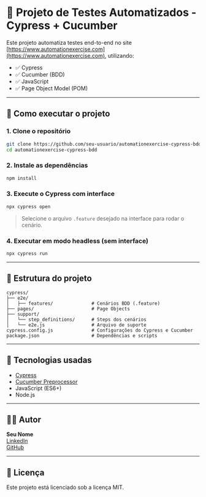 # 🧪 Projeto de Testes Automatizados - Cypress + Cucumber

Este projeto automatiza testes end-to-end no site [https://www.automationexercise.com](https://www.automationexercise.com), utilizando:

- ✅ Cypress
- ✅ Cucumber (BDD)
- ✅ JavaScript
- ✅ Page Object Model (POM)

---

## 🚀 Como executar o projeto

### 1. Clone o repositório

```bash
git clone https://github.com/seu-usuario/automationexercise-cypress-bdd.git
cd automationexercise-cypress-bdd
```

### 2. Instale as dependências

```bash
npm install
```

### 3. Execute o Cypress com interface

```bash
npx cypress open
```

> Selecione o arquivo `.feature` desejado na interface para rodar o cenário.

### 4. Executar em modo headless (sem interface)

```bash
npx cypress run
```

---

## 📁 Estrutura do projeto

```
cypress/
├── e2e/
│   ├── features/              # Cenários BDD (.feature)
├── pages/                     # Page Objects
├── support/
│   └── step_definitions/      # Steps dos cenários
│   └── e2e.js                 # Arquivo de suporte
cypress.config.js              # Configurações do Cypress e Cucumber
package.json                   # Dependências e scripts
```

---

## 🧱 Tecnologias usadas

- [Cypress](https://www.cypress.io/)
- [Cucumber Preprocessor](https://github.com/badeball/cypress-cucumber-preprocessor)
- JavaScript (ES6+)
- Node.js

---

## 👨‍💻 Autor

**Seu Nome**  
[LinkedIn](https://www.linkedin.com/in/jos%C3%A9-aurelio-do-carmo-ribeiro-junior-93553490/)  
[GitHub](https://github.com/aurelioribeiroo)

---

## 📝 Licença

Este projeto está licenciado sob a licença MIT.
